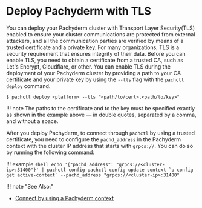 # Deploy Pachyderm with TLS

You can deploy your Pachyderm cluster with Transport Layer Security(TLS)
enabled to ensure your cluster communications are protected from external
attackers, and all the communication parties are verified by means of a
trusted certificate and a private key. For many organizations, TLS is a
security requirement that ensures integrity of their data.
Before you can enable TLS, you need to obtain a certificate from a trusted
CA, such as Let's Encrypt, Cloudflare, or other.
You can enable TLS during the deployment of your Pachyderm cluster by
providing a path to your CA certificate and your private key by using the
`--tls` flag with the `pachctl deploy` command.

```shell
$ pachctl deploy <platform> --tls "<path/to/cert>,<path/to/key>"
```

!!! note
    The paths to the certificate and to the key must be specified
    exactly as shown in the example above — in double quotes, separated by
    a comma, and without a space.

After you deploy Pachyderm, to connect through `pachctl` by using a
trusted certificate, you need to configure the `pachd_address` in the
Pachyderm context with the cluster IP address that starts with `grpcs://`.
You can do so by running the following command:

!!! example
    ```shell
    echo '{"pachd_address": "grpcs://<cluster-ip>:31400"}' | pachctl config
    pachctl config update context `p config get active-context` --pachd_address "grpcs://<cluster-ip>:31400"
    ```

!!! note "See Also:"

- [Connect by using a Pachyderm context](../connect-to-cluster/#connect-by-using-a-pachyderm-context)

